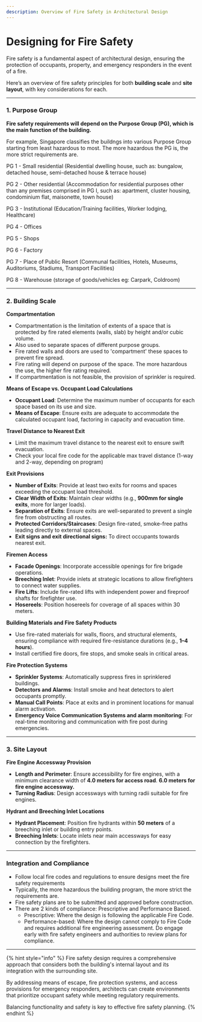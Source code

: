 ```yaml
---
description: Overview of Fire Safety in Architectural Design
---
```


# Designing for Fire Safety

Fire safety is a fundamental aspect of architectural design, ensuring the protection of occupants, property, and emergency responders in the event of a fire.&#x20;

Here’s an overview of fire safety principles for both **building scale** and **site layout**, with key considerations for each.

***

### **1. Purpose Group**

**Fire safety requirements will depend on the Purpose Group (PG), which is the main function of the building.**

For example, Singapore classifies the buildngs into various Purpose Group starting from least hazardous to most. The more hazardous the PG is, the more strict requirements are.

PG 1 - Small residential (Residential dwelling house, such as: bungalow, detached house, semi-detached house & terrace house)

PG 2 - Other residential (Accommodation for residential purposes other than any premises comprised in PG I, such as: apartment, cluster housing, condominium flat, maisonette, town house)

PG 3 - Institutional (Education/Training facilities, Worker lodging, Healthcare)

PG 4 - Offices

PG 5 - Shops

PG 6 - Factory

PG 7 - Place of Public Resort (Communal facilities, Hotels, Museums, Auditoriums, Stadiums, Transport Facilities)

PG 8 - Warehouse (storage of goods/vehicles eg: Carpark, Coldroom)

***

### **2. Building Scale**

**Compartmentation**&#x20;

* Compartmentation is the limitation of extents of a space that is protected by fire rated elements (walls, slab) by height and/or cubic volume.
* Also used to separate spaces of different purpose groups.
* Fire rated walls and doors are used to 'compartment' these spaces to prevent fire spread.
* Fire rating will depend on purpose of the space. The more hazardous the use, the higher fire rating required. &#x20;
* If compartmentation is not feasible, the provision of sprinkler is required.

**Means of Escape vs. Occupant Load Calculations**

* **Occupant Load**: Determine the maximum number of occupants for each space based on its use and size.
* **Means of Escape**: Ensure exits are adequate to accommodate the calculated occupant load, factoring in capacity and evacuation time.

**Travel Distance to Nearest Exit**

* Limit the maximum travel distance to the nearest exit to ensure swift evacuation.
* Check your local fire code for the applicable max travel distance (1-way and 2-way, depending on program)

**Exit Provisions**

* **Number of Exits**: Provide at least two exits for rooms and spaces exceeding the occupant load threshold.
* **Clear Width of Exits**: Maintain clear widths (e.g., **900mm for single exits**, more for larger loads).
* **Separation of Exits**: Ensure exits are well-separated to prevent a single fire from obstructing all routes.
* **Protected Corridors/Staircases**: Design fire-rated, smoke-free paths leading directly to external spaces.
* **Exit signs and exit directional signs:** To direct occupants towards nearest exit.

**Firemen Access**

* **Facade Openings**: Incorporate accessible openings for fire brigade operations.
* **Breeching Inlet**: Provide inlets at strategic locations to allow firefighters to connect water supplies.&#x20;
* **Fire Lifts**: Include fire-rated lifts with independent power and fireproof shafts for firefighter use.
* **Hosereels**: Position hosereels for coverage of all spaces within 30 meters.

**Building Materials and Fire Safety Products**

* Use fire-rated materials for walls, floors, and structural elements, ensuring compliance with required fire-resistance durations (e.g., **1–4 hours**).
* Install certified fire doors, fire stops, and smoke seals in critical areas.

**Fire Protection Systems**

* **Sprinkler Systems**: Automatically suppress fires in sprinklered buildings.
* **Detectors and Alarms**: Install smoke and heat detectors to alert occupants promptly.
* **Manual Call Points**: Place at exits and in prominent locations for manual alarm activation.
* **Emergency Voice Communication Systems and alarm monitoring**: For real-time monitoring and communication with fire post during emergencies.

***

### **3. Site Layout**

**Fire Engine Accessway Provision**

* **Length and Perimeter**: Ensure  accessibility for fire engines, with a minimum clearance width of **4.0 meters for access road**. **6.0 meters for fire engine accessway.**
* **Turning Radius**: Design accessways with turning radii suitable for fire engines.

**Hydrant and Breeching Inlet Locations**

* **Hydrant Placement**: Position fire hydrants within **50 meters** of a breeching inlet or building entry points.
* **Breeching Inlets**: Locate inlets near main accessways for easy connection by the firefighters.

***

### **Integration and Compliance**

* Follow local fire codes and regulations to ensure designs meet the fire safety requirements
* Typically, the more hazardous the building program, the more strict the requirements are.
* Fire safety plans are to be submitted and approved before construction.
* There are 2 kinds of compliance: Prescriptive and Performance Based.
  * Prescriptive: Where the design is following the applicable Fire Code.
  * Performance-based: Where the design cannot comply to Fire Code and requires additional fire engineering assessment. Do engage early with fire safety engineers and authorities to review plans for compliance.

***

{% hint style="info" %}
Fire safety design requires a comprehensive approach that considers both the building's internal layout and its integration with the surrounding site.&#x20;

By addressing means of escape, fire protection systems, and access provisions for emergency responders, architects can create environments that prioritize occupant safety while meeting regulatory requirements.&#x20;

Balancing functionality and safety is key to effective fire safety planning.
{% endhint %}
